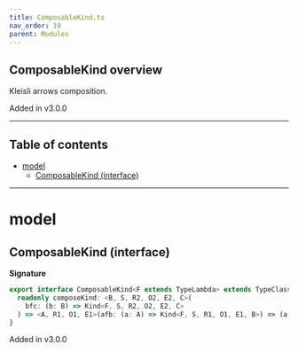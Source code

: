 ```yaml
---
title: ComposableKind.ts
nav_order: 19
parent: Modules
---
```


## ComposableKind overview

Kleisli arrows composition.

Added in v3.0.0

---

<h2 class="text-delta">Table of contents</h2>

- [model](#model)
  - [ComposableKind (interface)](#composablekind-interface)

---

# model

## ComposableKind (interface)

**Signature**

```ts
export interface ComposableKind<F extends TypeLambda> extends TypeClass<F> {
  readonly composeKind: <B, S, R2, O2, E2, C>(
    bfc: (b: B) => Kind<F, S, R2, O2, E2, C>
  ) => <A, R1, O1, E1>(afb: (a: A) => Kind<F, S, R1, O1, E1, B>) => (a: A) => Kind<F, S, R1 & R2, O1 | O2, E1 | E2, C>
}
```

Added in v3.0.0

